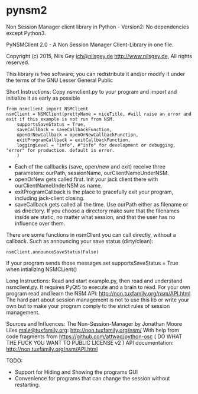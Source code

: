 # pynsm2
Non Session Manager client library in Python - Version2: No dependencies except Python3.

PyNSMClient 2.0 -  A Non Session Manager Client-Library in one file.

Copyright (c) 2015, Nils Gey <ich@nilsgey.de> http://www.nilsgey.de, All rights reserved.

This library is free software; you can redistribute it and/or modify it under the terms of the GNU Lesser General Public

Short Instructions:
Copy nsmclient.py to your program and import and initialize it as early as possible

    from nsmclient import NSMClient
    nsmClient = NSMClient(prettyName = niceTitle, #will raise an error and exit if this example is not run from NSM.
        supportsSaveStatus = True,
        saveCallback = saveCallbackFunction,
        openOrNewCallback = openOrNewCallbackFunction,
        exitProgramCallback = exitCallbackFunction,
        loggingLevel = "info", #"info" for development or debugging, "error" for production. default is error.
        )

* Each of the callbacks (save, open/new and exit) receive three parameters: ourPath, sessionName, ourClientNameUnderNSM.
* openOrNew gets called first. Init your jack client there with ourClientNameUnderNSM as name.
* exitProgramCallback is the place to gracefully exit your program, including jack-client closing.
* saveCallback gets called all the time. Use ourPath either as filename or as directory. If you choose a directory make sure that the filenames inside are static, no matter what session, and that the user has no influence over them.

There are some functions in nsmClient you can call directly, without a callback. Such as announcing your save status (dirty/clean):

    nsmClient.announceSaveStatus(False)

If your program sends those messages set supportsSaveStatus = True when intializing NSMCLient()

Long Instructions:
Read and start example.py, then read and understand nsmclient.py. It requires PyQt5 to execute and a brain to read.
For your own program read and learn the NSM API: http://non.tuxfamily.org/nsm/API.html
The hard part about session management is not to use this lib or write your own but to make your program comply to the strict rules of session management.


Sources and Influences:
The Non-Session-Manager by Jonathan Moore Liles <male@tuxfamily.org>: http://non.tuxfamily.org/nsm/
With help from code fragments from https://github.com/attwad/python-osc ( DO WHAT THE FUCK YOU WANT TO PUBLIC LICENSE v2 )
API documentation: http://non.tuxfamily.org/nsm/API.html

TODO:
* Support for Hiding and Showing the programs GUI
* Convenience for programs that can change the session without restarting.
